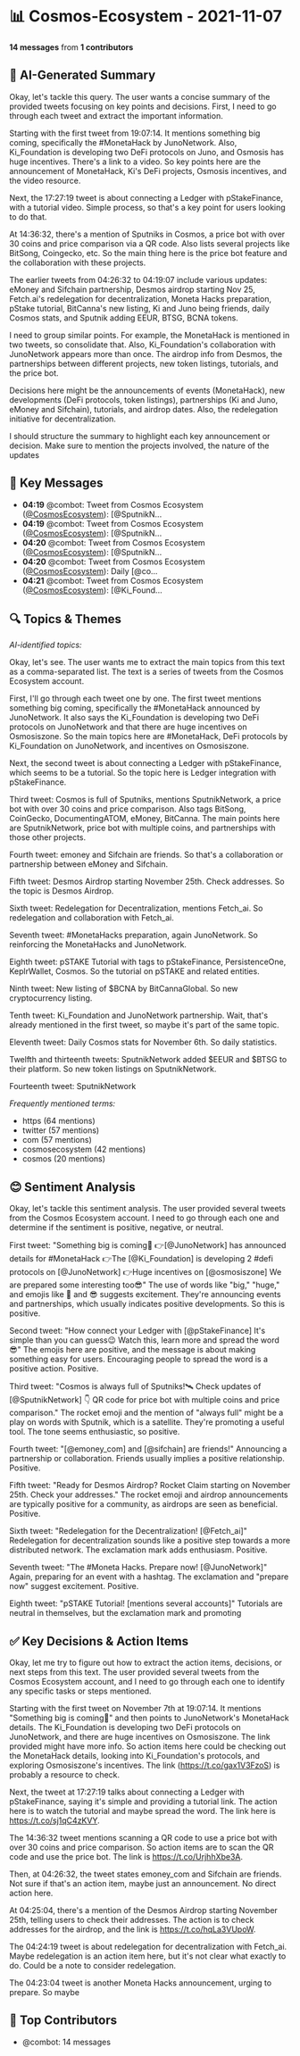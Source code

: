 # 📊 Cosmos-Ecosystem - 2021-11-07
**14 messages** from **1 contributors**

## 📝 AI-Generated Summary
<think>
Okay, let's tackle this query. The user wants a concise summary of the provided tweets focusing on key points and decisions. First, I need to go through each tweet and extract the important information.

Starting with the first tweet from 19:07:14. It mentions something big coming, specifically the #MonetaHack by JunoNetwork. Also, Ki_Foundation is developing two DeFi protocols on Juno, and Osmosis has huge incentives. There's a link to a video. So key points here are the announcement of MonetaHack, Ki's DeFi projects, Osmosis incentives, and the video resource.

Next, the 17:27:19 tweet is about connecting a Ledger with pStakeFinance, with a tutorial video. Simple process, so that's a key point for users looking to do that.

At 14:36:32, there's a mention of Sputniks in Cosmos, a price bot with over 30 coins and price comparison via a QR code. Also lists several projects like BitSong, Coingecko, etc. So the main thing here is the price bot feature and the collaboration with these projects.

The earlier tweets from 04:26:32 to 04:19:07 include various updates: eMoney and Sifchain partnership, Desmos airdrop starting Nov 25, Fetch.ai's redelegation for decentralization, Moneta Hacks preparation, pStake tutorial, BitCanna's new listing, Ki and Juno being friends, daily Cosmos stats, and Sputnik adding EEUR, BTSG, BCNA tokens. 

I need to group similar points. For example, the MonetaHack is mentioned in two tweets, so consolidate that. Also, Ki_Foundation's collaboration with JunoNetwork appears more than once. The airdrop info from Desmos, the partnerships between different projects, new token listings, tutorials, and the price bot. 

Decisions here might be the announcements of events (MonetaHack), new developments (DeFi protocols, token listings), partnerships (Ki and Juno, eMoney and Sifchain), tutorials, and airdrop dates. Also, the redelegation initiative for decentralization. 

I should structure the summary to highlight each key announcement or decision. Make sure to mention the projects involved, the nature of the updates

## 💬 Key Messages
- **04:19** @combot: Tweet from Cosmos Ecosystem ([@CosmosEcosystem](https://twitter.com/CosmosEcosystem)):
[@SputnikN...
- **04:19** @combot: Tweet from Cosmos Ecosystem ([@CosmosEcosystem](https://twitter.com/CosmosEcosystem)):
[@SputnikN...
- **04:20** @combot: Tweet from Cosmos Ecosystem ([@CosmosEcosystem](https://twitter.com/CosmosEcosystem)):
[@SputnikN...
- **04:20** @combot: Tweet from Cosmos Ecosystem ([@CosmosEcosystem](https://twitter.com/CosmosEcosystem)):
Daily [@co...
- **04:21** @combot: Tweet from Cosmos Ecosystem ([@CosmosEcosystem](https://twitter.com/CosmosEcosystem)):
[@Ki_Found...

## 🔍 Topics & Themes
*AI-identified topics:*
> <think>
Okay, let's see. The user wants me to extract the main topics from this text as a comma-separated list. The text is a series of tweets from the Cosmos Ecosystem account.

First, I'll go through each tweet one by one. The first tweet mentions something big coming, specifically the #MonetaHack announced by JunoNetwork. It also says the Ki_Foundation is developing two DeFi protocols on JunoNetwork and that there are huge incentives on Osmosiszone. So the main topics here are #MonetaHack, DeFi protocols by Ki_Foundation on JunoNetwork, and incentives on Osmosiszone.

Next, the second tweet is about connecting a Ledger with pStakeFinance, which seems to be a tutorial. So the topic here is Ledger integration with pStakeFinance.

Third tweet: Cosmos is full of Sputniks, mentions SputnikNetwork, a price bot with over 30 coins and price comparison. Also tags BitSong, CoinGecko, DocumentingATOM, eMoney, BitCanna. The main points here are SputnikNetwork, price bot with multiple coins, and partnerships with those other projects.

Fourth tweet: emoney and Sifchain are friends. So that's a collaboration or partnership between eMoney and Sifchain.

Fifth tweet: Desmos Airdrop starting November 25th. Check addresses. So the topic is Desmos Airdrop.

Sixth tweet: Redelegation for Decentralization, mentions Fetch_ai. So redelegation and collaboration with Fetch_ai.

Seventh tweet: #MonetaHacks preparation, again JunoNetwork. So reinforcing the MonetaHacks and JunoNetwork.

Eighth tweet: pSTAKE Tutorial with tags to pStakeFinance, PersistenceOne, KeplrWallet, Cosmos. So the tutorial on pSTAKE and related entities.

Ninth tweet: New listing of $BCNA by BitCannaGlobal. So new cryptocurrency listing.

Tenth tweet: Ki_Foundation and JunoNetwork partnership. Wait, that's already mentioned in the first tweet, so maybe it's part of the same topic.

Eleventh tweet: Daily Cosmos stats for November 6th. So daily statistics.

Twelfth and thirteenth tweets: SputnikNetwork added $EEUR and $BTSG to their platform. So new token listings on SputnikNetwork.

Fourteenth tweet: SputnikNetwork

*Frequently mentioned terms:*
- https (64 mentions)
- twitter (57 mentions)
- com (57 mentions)
- cosmosecosystem (42 mentions)
- cosmos (20 mentions)

## 😊 Sentiment Analysis
<think>
Okay, let's tackle this sentiment analysis. The user provided several tweets from the Cosmos Ecosystem account. I need to go through each one and determine if the sentiment is positive, negative, or neutral.

First tweet: "Something big is coming👀 👉[@JunoNetwork] has announced details for #MonetaHack 👉The [@Ki_Foundation] is developing 2 #defi protocols on [@JunoNetwork] 👉Huge incentives on [@osmosiszone] We are prepared some interesting too😎" The use of words like "big," "huge," and emojis like 👀 and 😎 suggests excitement. They're announcing events and partnerships, which usually indicates positive developments. So this is positive.

Second tweet: "How connect your Ledger with [@pStakeFinance] It's simple than you can guess😉 Watch this, learn more and spread the word😎" The emojis here are positive, and the message is about making something easy for users. Encouraging people to spread the word is a positive action. Positive.

Third tweet: "Cosmos is always full of Sputniks!🛰️ Check updates of [@SputnikNetwork] 👇 QR code for price bot with multiple coins and price comparison." The rocket emoji and the mention of "always full" might be a play on words with Sputnik, which is a satellite. They're promoting a useful tool. The tone seems enthusiastic, so positive.

Fourth tweet: "[@emoney_com] and [@sifchain] are friends!" Announcing a partnership or collaboration. Friends usually implies a positive relationship. Positive.

Fifth tweet: "Ready for Desmos Airdrop? Rocket Claim starting on November 25th. Check your addresses." The rocket emoji and airdrop announcements are typically positive for a community, as airdrops are seen as beneficial. Positive.

Sixth tweet: "Redelegation for the Decentralization! [@Fetch_ai]" Redelegation for decentralization sounds like a positive step towards a more distributed network. The exclamation mark adds enthusiasm. Positive.

Seventh tweet: "The #Moneta Hacks. Prepare now! [@JunoNetwork]" Again, preparing for an event with a hashtag. The exclamation and "prepare now" suggest excitement. Positive.

Eighth tweet: "pSTAKE Tutorial! [mentions several accounts]" Tutorials are neutral in themselves, but the exclamation mark and promoting

## ✅ Key Decisions & Action Items
<think>
Okay, let me try to figure out how to extract the action items, decisions, or next steps from this text. The user provided several tweets from the Cosmos Ecosystem account, and I need to go through each one to identify any specific tasks or steps mentioned.

Starting with the first tweet on November 7th at 19:07:14. It mentions "Something big is coming👀" and then points to JunoNetwork's MonetaHack details. The Ki_Foundation is developing two DeFi protocols on JunoNetwork, and there are huge incentives on Osmosiszone. The link provided might have more info. So action items here could be checking out the MonetaHack details, looking into Ki_Foundation's protocols, and exploring Osmosiszone's incentives. The link (https://t.co/gax1V3FzoS) is probably a resource to check.

Next, the tweet at 17:27:19 talks about connecting a Ledger with pStakeFinance, saying it's simple and providing a tutorial link. The action here is to watch the tutorial and maybe spread the word. The link here is https://t.co/sj1qC4zKVY.

The 14:36:32 tweet mentions scanning a QR code to use a price bot with over 30 coins and price comparison. So action items are to scan the QR code and use the price bot. The link is https://t.co/UrjhhXbe3A.

Then, at 04:26:32, the tweet states emoney_com and Sifchain are friends. Not sure if that's an action item, maybe just an announcement. No direct action here.

At 04:25:04, there's a mention of the Desmos Airdrop starting November 25th, telling users to check their addresses. The action is to check addresses for the airdrop, and the link is https://t.co/hqLa3VUpoW.

The 04:24:19 tweet is about redelegation for decentralization with Fetch_ai. Maybe redelegation is an action item here, but it's not clear what exactly to do. Could be a note to consider redelegation.

The 04:23:04 tweet is another Moneta Hacks announcement, urging to prepare. So maybe

## 👥 Top Contributors
- @combot: 14 messages